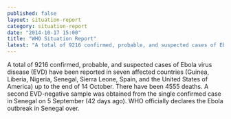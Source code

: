 ```yaml
---
published: false
layout: situation-report
category: situation-report
date: "2014-10-17 15:00"
title: "WHO Situation Report"
latest: "A total of 9216 confirmed, probable, and suspected cases of Ebola virus disease (EVD) have been reported in seven affected countries (Guinea, Liberia, Nigeria, Senegal, Sierra Leone, Spain, and the United States of America) up to the end of 14 October. There have been 4555 deaths. A second EVD-negative sample was obtained from the single confirmed case in Senegal on 5 September (42 days ago). WHO officially declares the Ebola outbreak in Senegal over."
---
```


A total of 9216 confirmed, probable, and suspected cases of Ebola virus disease (EVD) have been reported in seven affected countries (Guinea, Liberia, Nigeria, Senegal, Sierra Leone, Spain, and the United States of America) up to the end of 14 October. There have been 4555 deaths. A second EVD-negative sample was obtained from the single confirmed case in Senegal on 5 September (42 days ago). WHO officially declares the Ebola outbreak in Senegal over.